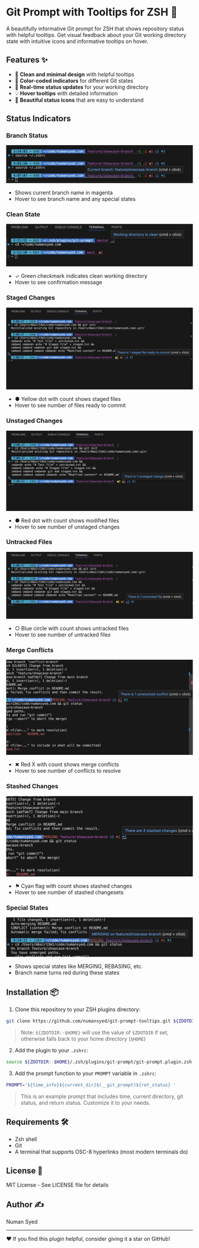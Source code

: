 # Git Prompt with Tooltips for ZSH 🚀

A beautifully informative Git prompt for ZSH that shows repository status with helpful tooltips. Get visual feedback about your Git working directory state with intuitive icons and informative tooltips on hover.

## Features ✨

- 🎯 **Clean and minimal design** with helpful tooltips
- 🌈 **Color-coded indicators** for different Git states
- 🔄 **Real-time status updates** for your working directory
- 💡 **Hover tooltips** with detailed information
- 🎨 **Beautiful status icons** that are easy to understand

## Status Indicators

### Branch Status
![Branch Status](images/git-status-branch.png)
- Shows current branch name in magenta
- Hover to see branch name and any special states

### Clean State
![Clean State](images/git_status_clean_tooltip.png)
- ✓ Green checkmark indicates clean working directory
- Hover to see confirmation message

### Staged Changes
![Staged Changes](images/git-status-staged.png)
- ● Yellow dot with count shows staged files
- Hover to see number of files ready to commit

### Unstaged Changes
![Unstaged Changes](images/git-status-unstaged.png)
- ● Red dot with count shows modified files
- Hover to see number of unstaged changes

### Untracked Files
![Untracked Files](images/git-status-untracked.png)
- ○ Blue circle with count shows untracked files
- Hover to see number of untracked files

### Merge Conflicts
![Merge Conflicts](images/git-status-conflict.png)
- ✖ Red X with count shows merge conflicts
- Hover to see number of conflicts to resolve

### Stashed Changes
![Stashed Changes](images/git-status-stashed.png)
- ⚑ Cyan flag with count shows stashed changes
- Hover to see number of stashed changesets

### Special States
![Merging State](images/git-status-MERGING.png)
- Shows special states like MERGING, REBASING, etc.
- Branch name turns red during these states

## Installation 📦

1. Clone this repository to your ZSH plugins directory:
```bash
git clone https://github.com/numansyed/git-prompt-tooltips.git ${ZDOTDIR:-$HOME}/.zsh/plugins/git-prompt
```
   > Note: `${ZDOTDIR:-$HOME}` will use the value of `$ZDOTDIR` if set, otherwise falls back to your home directory (`$HOME`)

2. Add the plugin to your `.zshrc`:
```bash
source ${ZDOTDIR:-$HOME}/.zsh/plugins/git-prompt/git-prompt.plugin.zsh
```

3. Add the prompt function to your `PROMPT` variable in `.zshrc`:
```bash
PROMPT='${time_info}${current_dir}$(__git_prompt)${ret_status} '
```
   > This is an example prompt that includes time, current directory, git status, and return status. Customize it to your needs.

## Requirements 🛠

- Zsh shell
- Git
- A terminal that supports OSC-8 hyperlinks (most modern terminals do)

## License 📄

MIT License - See LICENSE file for details

## Author ✍️

Numan Syed

---
❤️ If you find this plugin helpful, consider giving it a star on GitHub!
